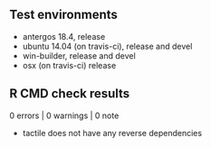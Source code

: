 ## Test environments
* antergos 18.4, release
* ubuntu 14.04 (on travis-ci), release and devel
* win-builder, release and devel
* osx (on travis-ci) release

## R CMD check results

0 errors | 0 warnings | 0 note

* tactile does not have any reverse dependencies
